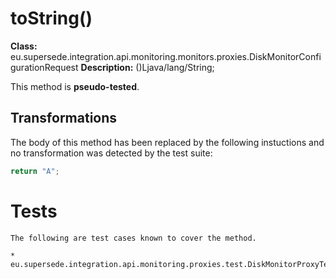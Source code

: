 # toString()

**Class:** eu.supersede.integration.api.monitoring.monitors.proxies.DiskMonitorConfigurationRequest
**Description:** ()Ljava/lang/String;

This method is **pseudo-tested**.


## Transformations


The body of this method has been replaced by the following instuctions and no transformation was detected by the test suite:

```Java
return "A";
```




# Tests
    The following are test cases known to cover the method.

    * eu.supersede.integration.api.monitoring.proxies.test.DiskMonitorProxyTest.eu.supersede.integration.api.monitoring.proxies.test.DiskMonitorProxyTest 


